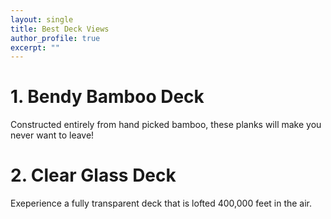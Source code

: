 ```yaml
---
layout: single
title: Best Deck Views
author_profile: true
excerpt: ""
---
```




# 1. Bendy Bamboo Deck

Constructed entirely from hand picked bamboo, these planks will make you never want to leave!

# 2. Clear Glass Deck

Exeperience a fully transparent deck that is lofted 400,000 feet in the air. 
